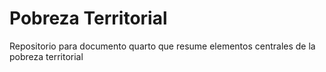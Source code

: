 ﻿# Pobreza Territorial

Repositorio para documento quarto que resume elementos centrales de la pobreza territorial
